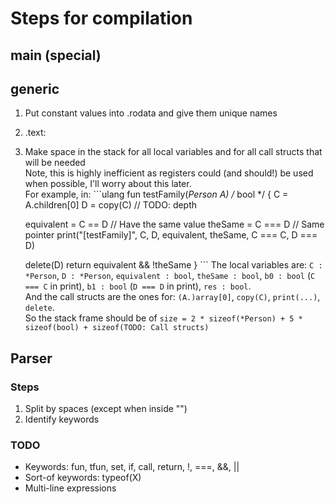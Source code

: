 # Steps for compilation

## main (special)

## generic

1. Put constant values into .rodata and give them unique names
1. .text:
  1. Make space in the stack for all local variables and for all call structs that will be needed  
    Note, this is highly inefficient as registers could (and should!) be used when possible, I'll worry about this later.  
    For example, in:
    ```ulang
	fun testFamily(*Person A) /* bool */ {
	  C = A.children[0]
	  D = copy(C) // TODO: depth

	  equivalent = C == D // Have the same value
	  theSame = C === D // Same pointer
	  print("[testFamily]", C, D, equivalent, theSame, C === C, D === D)

      delete(D)
	  return equivalent && !theSame
	}
	```
    The local variables are: `C : *Person`, `D : *Person`, `equivalent : bool`, `theSame : bool`, `b0 : bool` (`C === C` in print), `b1 : bool` (`D === D` in print), `res : bool`.  
    And the call structs are the ones for: `(A.)array[0]`, `copy(C)`, `print(...)`, `delete`.  
    So the stack frame should be of `size = 2 * sizeof(*Person) + 5 * sizeof(bool) + sizeof(TODO: Call structs)`

## Parser
### Steps
1. Split by spaces (except when inside "")
1. Identify keywords

### TODO
* Keywords: fun, tfun, set, if, call, return, !, ===, &&, ||
* Sort-of keywords: typeof(X)
* Multi-line expressions

